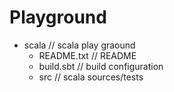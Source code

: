 Playground
==========

 - scala         // scala play graound
   - README.txt  // README
   - build.sbt   // build configuration
   + src         // scala sources/tests
